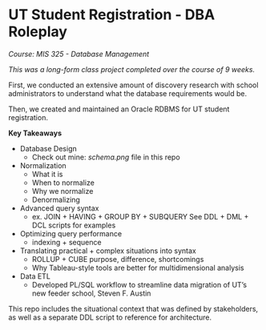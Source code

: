 # UT Student Registration - DBA Roleplay

*Course: MIS 325 - Database Management*

*This was a long-form class project completed over the course of 9 weeks.*

First, we conducted an extensive amount of discovery 
research with school administrators to understand what the database requirements would be.

Then, we created and maintained an Oracle RDBMS for UT student registration. 

 **Key Takeaways**

- Database Design
    - Check out mine: *schema.png* file in this repo
- Normalization
    - What it is
    - When to normalize
    - Why we normalize
    - Denormalizing
- Advanced query syntax
    - ex. JOIN + HAVING + GROUP BY + SUBQUERY
   See DDL + DML + DCL scripts for examples
- Optimizing query performance
    - indexing + sequence
- Translating practical + complex situations into syntax
    - ROLLUP + CUBE purpose, difference, shortcomings
    - Why Tableau-style tools are better for multidimensional analysis
- Data ETL
    - Developed PL/SQL workflow to streamline data migration of UT’s new feeder school, Steven F. Austin
</aside>

This repo includes the situational context that was defined by stakeholders,
as well as a separate DDL script to reference for architecture. 
